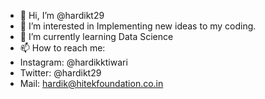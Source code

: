 - 👋 Hi, I’m @hardikt29
- 👀 I’m interested in Implementing new ideas to my coding.
- 🌱 I’m currently learning Data Science
- 📫 How to reach me:
-  Instagram: @hardikktiwari
-  Twitter: @hardikt29
-  Mail: hardik@hitekfoundation.co.in

<!---
hardikt29/hardikt29 is a ✨ special ✨ repository because its `README.md` (this file) appears on your GitHub profile.
You can click the Preview link to take a look at your changes.
--->
